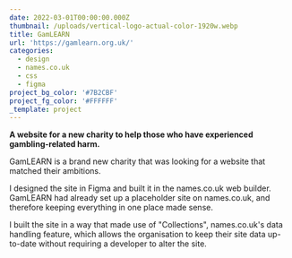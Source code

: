 ```yaml
---
date: 2022-03-01T00:00:00.000Z
thumbnail: /uploads/vertical-logo-actual-color-1920w.webp
title: GamLEARN
url: 'https://gamlearn.org.uk/'
categories:
  - design
  - names.co.uk
  - css
  - figma
project_bg_color: '#7B2CBF'
project_fg_color: '#FFFFFF'
_template: project
---
```


**A website for a new charity to help those who have experienced gambling-related harm.**

GamLEARN is a brand new charity that was looking for a website that matched their ambitions.

I designed the site in Figma and built it in the names.co.uk web builder. GamLEARN had already set up a placeholder site on names.co.uk, and therefore keeping everything in one place made sense.

I built the site in a way that made use of "Collections", names.co.uk's data handling feature, which allows the organisation to keep their site data up-to-date without requiring a developer to alter the site.
